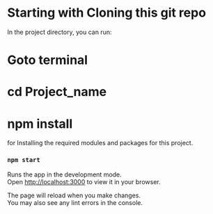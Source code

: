 # Starting with Cloning this git repo
In the project directory, you can run:

# Goto terminal
# cd Project_name

# npm install 
for Installing the required modules and packages for this project.

### `npm start`
Runs the app in the development mode.\
Open [http://localhost:3000](http://localhost:3000) to view it in your browser.

The page will reload when you make changes.\
You may also see any lint errors in the console.



